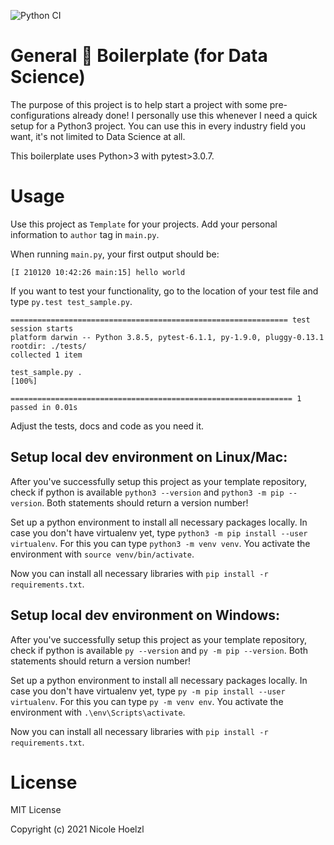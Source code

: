 ![Python CI](https://github.com/nhoelzl/General-Py-Boilerplate/workflows/Python%20CI/badge.svg?branch=main)

# General 🐍 Boilerplate (for Data Science)

The purpose of this project is to help start a project with some pre-configurations already done! I personally use this whenever I need a quick setup for a Python3 project. You can use this in every industry field you want, it's not limited to Data Science at all. 

This boilerplate uses Python>3 with pytest>3.0.7. 

# Usage
Use this project as `Template` for your projects. Add your personal information to `author` tag in `main.py`. 

When running `main.py`, your first output should be:

```
[I 210120 10:42:26 main:15] hello world
```

If you want to test your functionality, go to the location of your test file and type `py.test test_sample.py`.

```
============================================================== test session starts 
platform darwin -- Python 3.8.5, pytest-6.1.1, py-1.9.0, pluggy-0.13.1
rootdir: ./tests/
collected 1 item                                                                                                                                

test_sample.py .                                                           [100%]

=============================================================== 1 passed in 0.01s
```

Adjust the tests, docs and code as you need it. 

## Setup local dev environment on Linux/Mac:

After you've successfully setup this project as your template repository, check if python is 
available `python3 --version` and `python3 -m pip --version`.
Both statements should return a version number!

Set up a python environment to install all necessary packages locally. In case you don't have virtualenv yet, type `python3 -m pip install --user virtualenv`. 
For this you can type `python3 -m venv venv`. 
You activate the environment with `source venv/bin/activate`.

Now you can install all necessary libraries with `pip install -r 
requirements.txt`.

## Setup local dev environment on Windows:

After you've successfully setup this project as your template repository, check if python is 
available `py --version` and `py -m pip --version`.
Both statements should return a version number!

Set up a python environment to install all necessary packages locally. In case you don't have virtualenv yet, type `py -m pip install --user virtualenv`.
For this you can type `py -m venv env`. 
You activate the environment with `.\env\Scripts\activate`.

Now you can install all necessary libraries with `pip install -r 
requirements.txt`.

# License
MIT License

Copyright (c) 2021 Nicole Hoelzl
